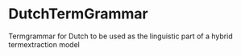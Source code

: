 # DutchTermGrammar
Termgrammar for Dutch to be used as the linguistic part of a hybrid termextraction model
